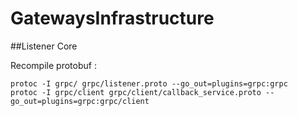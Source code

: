 # GatewaysInfrastructure 

##Listener Core

Recompile protobuf :
    
    protoc -I grpc/ grpc/listener.proto --go_out=plugins=grpc:grpc
    protoc -I grpc/client grpc/client/callback_service.proto --go_out=plugins=grpc:grpc/client
